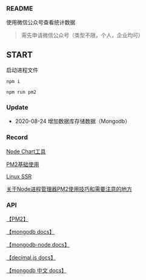 ### README

使用微信公众号查看统计数据
> 需先申请微信公众号（类型不限，个人，企业均可）

## START

启动进程文件

```npm i```

```npm run pm2```

### Update

- 2020-08-24 增加数据库存储数据（Mongodb）

### Record

[Node Chart工具](https://itbilu.com/nodejs/npm/BkCASacpm.html)

[PM2基础使用](https://juejin.im/post/5be406705188256dbb5176f9)

[Linux SSR](https://smileorigin.site/2018/12/21/Linux/Linux%20SSR/)

[关于Node进程管理器PM2使用技巧和需要注意的地方](https://github.com/jawil/blog/issues/7)

### API 
[【PM2】](https://pm2.keymetrics.io/docs/usage/pm2-doc-single-page/)

[【mongodb docs】]( https://docs.mongodb.com/v4.2/reference/method/js-collection/)

[【mongodb-node docs】]( http://mongodb.github.io/node-mongodb-native/3.6/api/Collection.html)

[【decimal.js docs】]( http://mikemcl.github.io/decimal.js/)

[【mongodb 中文 docs】]( https://www.docs4dev.com/docs/zh/mongodb/v3.6/reference/reference-method-db.collection.find.html)